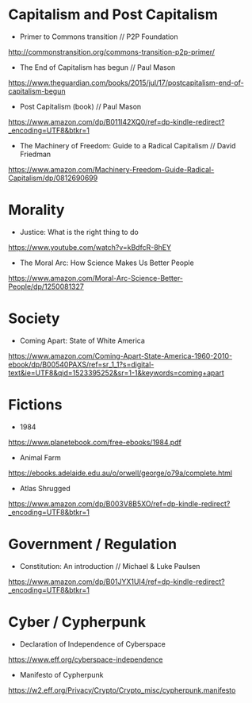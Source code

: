 # Capitalism and Post Capitalism
- Primer to Commons transition // P2P Foundation

http://commonstransition.org/commons-transition-p2p-primer/

- The End of Capitalism has begun // Paul Mason

https://www.theguardian.com/books/2015/jul/17/postcapitalism-end-of-capitalism-begun
- Post Capitalism (book) // Paul Mason

https://www.amazon.com/dp/B011I42XQ0/ref=dp-kindle-redirect?_encoding=UTF8&btkr=1

- The Machinery of Freedom: Guide to a Radical Capitalism // David Friedman

https://www.amazon.com/Machinery-Freedom-Guide-Radical-Capitalism/dp/0812690699


# Morality
- Justice: What is the right thing to do

https://www.youtube.com/watch?v=kBdfcR-8hEY
- The Moral Arc: How Science Makes Us Better People

https://www.amazon.com/Moral-Arc-Science-Better-People/dp/1250081327

# Society
- Coming Apart: State of White America

https://www.amazon.com/Coming-Apart-State-America-1960-2010-ebook/dp/B00540PAXS/ref=sr_1_1?s=digital-text&ie=UTF8&qid=1523395252&sr=1-1&keywords=coming+apart

# Fictions
- 1984

https://www.planetebook.com/free-ebooks/1984.pdf

- Animal Farm

https://ebooks.adelaide.edu.au/o/orwell/george/o79a/complete.html

- Atlas Shrugged

https://www.amazon.com/dp/B003V8B5XO/ref=dp-kindle-redirect?_encoding=UTF8&btkr=1


# Government / Regulation
- Constitution: An introduction // Michael & Luke Paulsen

https://www.amazon.com/dp/B01JYX1UI4/ref=dp-kindle-redirect?_encoding=UTF8&btkr=1




# Cyber / Cypherpunk
- Declaration of Independence of Cyberspace

https://www.eff.org/cyberspace-independence
- Manifesto of Cypherpunk

https://w2.eff.org/Privacy/Crypto/Crypto_misc/cypherpunk.manifesto
 
